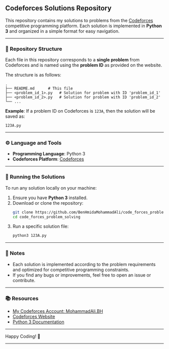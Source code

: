 ## Codeforces Solutions Repository

This repository contains my solutions to problems from the [Codeforces](https://codeforces.com/) competitive programming platform. Each solution is implemented in **Python 3** and organized in a simple format for easy navigation.

---

### 📝 Repository Structure

Each file in this repository corresponds to a **single problem** from Codeforces and is named using the **problem ID** as provided on the website.

The structure is as follows:
```
.
├── README.md      # This file
├── <problem_id_1>.py   # Solution for problem with ID 'problem_id_1'
├── <problem_id_2>.py   # Solution for problem with ID 'problem_id_2'
└── ...
```

**Example**:
If a problem ID on Codeforces is `123A`, then the solution will be saved as:
```
123A.py
```

---

### ⚙️ Language and Tools

- **Programming Language**: Python 3
- **Codeforces Platform**: [Codeforces](https://codeforces.com/)

---

### 🚀 Running the Solutions

To run any solution locally on your machine:
1. Ensure you have **Python 3** installed.
2. Download or clone the repository:
   ```bash
   git clone https://github.com/BenHmidaMohammadAli/code_forces_problem_solving.git
   cd code_forces_problem_solving
   ```
3. Run a specific solution file:
   ```bash
   python3 123A.py
   ```

---

### 🧩 Notes

- Each solution is implemented according to the problem requirements and optimized for competitive programming constraints.
- If you find any bugs or improvements, feel free to open an issue or contribute.

---

### 📚 Resources

- [My Codeforces Account: MohammadAli.BH](https://codeforces.com/profile/MohammadAli.BH)
- [Codeforces Website](https://codeforces.com/)
- [Python 3 Documentation](https://docs.python.org/3/)

---

Happy Coding! 🚀

---
